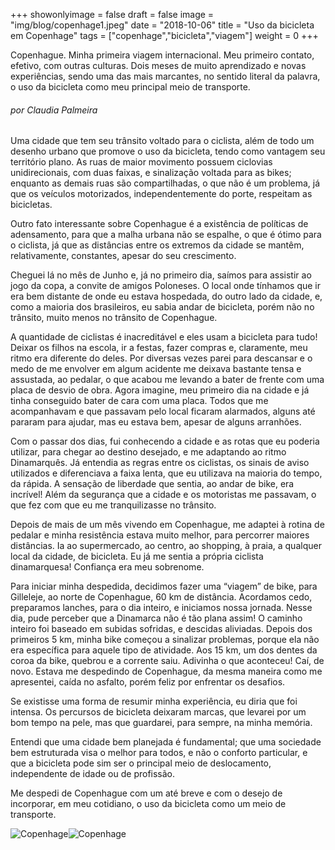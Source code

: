+++
showonlyimage = false
draft = false
image = "img/blog/copenhage1.jpeg"
date = "2018-10-06"
title = "Uso da bicicleta em Copenhage"
tags = ["copenhage","bicicleta","viagem"]
weight = 0
+++

Copenhague. Minha primeira viagem internacional. Meu primeiro contato, efetivo, com outras culturas. Dois meses de muito aprendizado e novas experiências, sendo uma das mais marcantes, no sentido literal da palavra, o uso da bicicleta como meu principal meio de transporte.
<!--more-->

<H6>por Claudia Palmeira</H6>

Uma cidade que tem seu trânsito voltado para o ciclista, além de todo um desenho urbano que promove o uso da bicicleta, tendo como vantagem seu território plano. As ruas de maior movimento possuem ciclovias unidirecionais, com duas faixas, e sinalização voltada para as bikes; enquanto as demais ruas são compartilhadas, o que não é um problema, já que os veículos motorizados, independentemente do porte, respeitam as bicicletas.

Outro fato interessante sobre Copenhague é a existência de políticas de adensamento, para que a malha urbana não se espalhe, o que é ótimo para o ciclista, já que as distâncias entre os extremos da cidade se mantêm, relativamente, constantes, apesar do seu crescimento.

Cheguei lá no mês de Junho e, já no primeiro dia, saímos para assistir ao jogo da copa, a convite de amigos Poloneses. O local onde tínhamos que ir era bem distante de onde eu estava hospedada, do outro lado da cidade, e, como a maioria dos brasileiros, eu sabia andar de bicicleta, porém não no trânsito, muito menos no trânsito de Copenhague.

A quantidade de ciclistas é inacreditável e eles usam a bicicleta para tudo! Deixar os filhos na escola, ir a festas, fazer compras e, claramente, meu ritmo era diferente do deles. Por diversas vezes parei para descansar e o medo de me envolver em algum acidente me deixava bastante tensa e assustada, ao pedalar, o que acabou me levando a bater de frente com uma placa de desvio de obra. Agora imagine, meu primeiro dia na cidade e já tinha conseguido bater de cara com uma placa. Todos que me acompanhavam e que passavam pelo local ficaram alarmados, alguns até pararam para ajudar, mas eu estava bem, apesar de alguns arranhões.

Com o passar dos dias, fui conhecendo a cidade e as rotas que eu poderia utilizar, para chegar ao destino desejado, e me adaptando ao ritmo Dinamarquês. Já entendia as regras entre os ciclistas, os sinais de aviso utilizados e diferenciava a faixa lenta, que eu utilizava na maioria do tempo, da rápida. A sensação de liberdade que sentia, ao andar de bike, era incrível! Além da segurança que a cidade e os motoristas me passavam, o que fez com que eu me tranquilizasse no trânsito.

Depois de mais de um mês vivendo em Copenhague, me adaptei à rotina de pedalar e minha resistência estava muito melhor, para percorrer maiores distâncias. Ia ao supermercado, ao centro, ao shopping, à praia, a qualquer local da cidade, de bicicleta. Eu já me sentia a própria ciclista dinamarquesa! Confiança era meu sobrenome.

Para iniciar minha despedida, decidimos fazer uma “viagem” de bike, para Gilleleje, ao norte de Copenhague, 60 km de distância. Acordamos cedo, preparamos lanches, para o dia inteiro, e iniciamos nossa jornada. Nesse dia, pude perceber que a Dinamarca não é tão plana assim! O caminho inteiro foi baseado em subidas sofridas, e descidas aliviadas. Depois dos primeiros 5 km, minha bike começou a sinalizar problemas, porque ela não era específica para aquele tipo de atividade. Aos 15 km, um dos dentes da coroa da bike, quebrou e a corrente saiu. Adivinha o que aconteceu! Caí, de novo. Estava me despedindo de Copenhague, da mesma maneira como me apresentei, caída no asfalto, porém feliz por enfrentar os desafios.

Se existisse uma forma de resumir minha experiência, eu diria que foi intensa. Os percursos de bicicleta deixaram marcas, que levarei por um bom tempo na pele, mas que guardarei, para sempre, na minha memória.

Entendi que uma cidade bem planejada é fundamental; que uma sociedade bem estruturada visa o melhor para todos, e não o conforto particular, e que a bicicleta pode sim ser o principal meio de deslocamento, independente de idade ou de profissão.

Me despedi de Copenhague com um até breve e com o desejo de incorporar, em meu cotidiano, o uso da bicicleta como um meio de transporte.

![Copenhage](../../img/blog/copenhage2.jpeg)![Copenhage](../../img/blog/copenhage3.jpeg)
